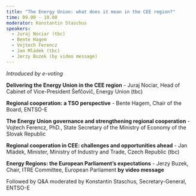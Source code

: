 ```yaml
---
title: "The Energy Union: what does it mean in the CEE region?"
time: 09.00 - 10.00
moderator: Konstantin Staschus
speakers:
  - Juraj Nociar (tbc)
  - Bente Hagem
  - Vojtech Ferencz
  - Jan Mládek (tbc)
  - Jerzy Buzek (by video message)
---
```


_Introduced by e-voting_

__Delivering the Energy Union in the CEE region__ - Juraj Nociar, Head of Cabinet of Vice-President Šefčovič, Energy Union (tbc)

__Regional cooperation: a TSO perspective__ - Bente Hagem, Chair of the Board, ENTSO-E 

__The Energy Union governance and strengthening regional cooperation__ - Vojtech Ferencz, PhD., State Secretary of the Ministry of Economy of the Slovak Republic

__Regional cooperation in CEE: challenges and opportunities ahead__ - Jan Mládek, Minister, Ministry of Industry and Trade, Czech Republic (tbc)

__Energy Regions: the European Parliament’s expectations__ - Jerzy Buzek, Chair, ITRE Committee, European Parliament __by video message__


Followed by Q&A moderated by Konstantin Staschus, Secretary-General, ENTSO-E
